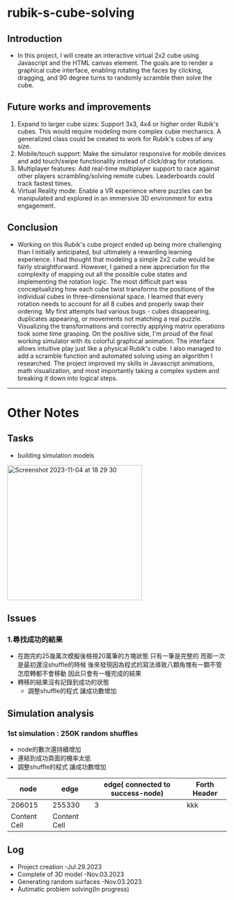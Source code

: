 # rubik-s-cube-solving
## Introduction
- In this project, I will create an interactive virtual 2x2 cube using Javascript and the HTML canvas element. The goals are to render a graphical cube interface, enabling rotating the faces by clicking, dragging, and 90 degree turns to randomly scramble then solve the cube.

## Future works and improvements
1. Expand to larger cube sizes:
Support 3x3, 4x4 or higher order Rubik's cubes. This would require modeling more complex cubie mechanics. A generalized class could be created to work for Rubik's cubes of any size.
2. Mobile/touch support: 
Make the simulator responsive for mobile devices and add touch/swipe functionality instead of click/drag for rotations.
3. Multiplayer features: 
Add real-time multiplayer support to race against other players scrambling/solving remote cubes. Leaderboards could track fastest times.
4. Virtual Reality mode:
Enable a VR experience where puzzles can be manipulated and explored in an immersive 3D environment for extra engagement.
## Conclusion
- Working on this Rubik's cube project ended up being more challenging than I initially anticipated, but ultimately a rewarding learning experience. I had thought that modeling a simple 2x2 cube would be fairly straightforward. However, I gained a new appreciation for the complexity of mapping out all the possible cube states and implementing the rotation logic.
The most difficult part was conceptualizing how each cube twist transforms the positions of the individual cubes in three-dimensional space. I learned that every rotation needs to account for all 8 cubes and properly swap their ordering. My first attempts had various bugs - cubes disappearing, duplicates appearing, or movements not matching a real puzzle. Visualizing the transformations and correctly applying matrix operations took some time grasping.
On the positive side, I'm proud of the final working simulator with its colorful graphical animation. The interface allows intuitive play just like a physical Rubik's cube. I also managed to add a scramble function and automated solving using an algorithm I researched. The project improved my skills in Javascript animations, math visualization, and most importantly taking a complex system and breaking it down into logical steps.
---
# Other Notes

## Tasks
- building simulation models
 <img width="309" alt="Screenshot 2023-11-04 at 18 29 30" src="https://github.com/RogerChan0307/rubik-s-cube-solving/assets/140886171/f65a80f3-61f0-4a4d-859a-289aa4301fc6">

## Issues
### 1.尋找成功的結果
 - 在跑完約25幾萬次模擬後檢視20萬筆的方塊狀態 只有一筆是完整的 而那一次是最初還沒shuffle的時候 後來發現因為程式的寫法導致八顆角塊有一顆不管怎麼轉都不會移動 因此只會有一種完成的結果
 - 轉移的結果沒有記錄到成功的狀態
   - 調整shuffle的程式 讓成功數增加


## Simulation analysis
### 1st simulation : 250K random shuffles
- node的數次還持續增加
- 連結到成功頁面的機率太低
- 調整shuffle的程式 讓成功數增加

| node  | edge | edge( connected to success-node)  | Forth Header |
| ------------- | ------------- | ------------- | ------------- |
| 206015  | 255330  | 3  | kkk  |
| Content Cell  | Content Cell  |
 
## Log 
- Project creation -Jul.29.2023
- Complete of 3D model -Nov.03.2023
- Generating random surfaces -Nov.03.2023
- Autimatic problem solving(In progress)
